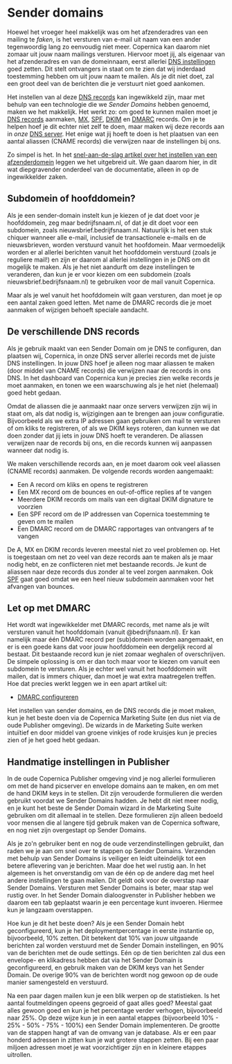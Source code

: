 # Sender domains

Hoewel het vroeger heel makkelijk was om het afzenderadres van een mailing te
*faken*, is het versturen van e-mail uit naam van een ander tegenwoordig lang
zo eenvoudig niet meer. Copernica kan daarom niet zomaar uit jouw naam mailings
versturen. Hiervoor moet jij, als eigenaar van het afzenderadres en van de domeinnaam, 
eerst allerlei [DNS instellingen](./dns/md) goed zetten. Dit stelt ontvangers in 
staat om te zien dat wij inderdaad toestemming hebben om uit jouw naam te mailen. 
Als je dit niet doet, zal een groot deel van de berichten die je verstuurt niet 
goed aankomen.

Het instellen van al deze [DNS records](./dns.md) kan ingewikkeld zijn, maar met 
behulp van een technologie die we *Sender Domains* hebben genoemd, maken we het 
makkelijk. Het werkt zo: om goed te kunnen mailen moet je [DNS records](./dns.md) 
aanmaken, [MX](./mx.md), [SPF](./spf.md), [DKIM](./dkim.md) en [DMARC](./dmarc.md) 
records. Om je te helpen hoef je dit echter niet zelf te doen, maar maken wij deze 
records aan in *onze* [DNS server](./dns.md). Het enige wat jij hoeft te doen is 
het plaatsen van een aantal aliassen (CNAME records) die verwijzen naar de instellingen bij ons.

Zo simpel is het. In het 
[snel-aan-de-slag artikel over het instellen van een afzenderdomein](./quick-sender-domain-guide.md)
leggen we het uitgebreid uit. We gaan daarom hier, in dit wat diepgravender
onderdeel van de documentatie, alleen in op de ingewikkelder zaken.


## Subdomein of hoofddomein?

Als je een sender-domain instelt kun je kiezen of je dat doet voor je hoofddomein,
zeg maar bedrijfsnaam.nl, of dat je dit doet voor een subdomein, zoals
nieuwsbrief.bedrijfsnaam.nl. Natuurlijk is het een stuk chiquer wanneer alle
e-mail, inclusief de transactionele e-mails en de nieuwsbrieven, worden verstuurd
vanuit het hoofdomein. Maar vermoedelijk worden er al allerlei berichten vanuit
het hoofddomein verstuurd (zoals je reguliere mail!) en zijn er daarom al allerlei 
instellingen in je DNS om dit mogelijk te maken. Als je het niet aandurft om
deze instellingen te veranderen, dan kun je er voor kiezen om een subdomein 
(zoals nieuwsbrief.bedrijfsnaam.nl) te gebruiken voor de mail vanuit Copernica.

Maar als je wel vanuit het hoofddomein wilt gaan versturen, dan moet je op een
aantal zaken goed letten. Met name de DMARC records die je moet aanmaken of 
wijzigen behoeft speciale aandacht.


## De verschillende DNS records

Als je gebruik maakt van een Sender Domain om je DNS te configuren, dan plaatsen wij,
Copernica, in onze DNS server allerlei records met de juiste DNS instellingen. In
jouw DNS hoef je alleen nog maar aliassen te maken (door middel van CNAME records)
die verwijzen naar de records in ons DNS. In het dashboard van Copernica kun je 
precies zien welke records je moet aanmaken, en tonen we een waarschuwing als je
het niet (helemaal) goed hebt gedaan.

Omdat de aliassen die je aanmaakt naar onze servers verwijzen zijn wij in staat 
om, als dat nodig is, wijzigingen aan te brengen aan jouw configuratie. Bijvoorbeeld 
als we extra IP adressen gaan gebruiken om mail te versturen of om kliks te 
registreren, of als we DKIM keys roteren, dan kunnen we dat doen zonder dat jij
iets in jouw DNS hoeft te veranderen. De aliassen verwijzen naar de records bij 
ons, en die records kunnen wij aanpassen wanneer dat nodig is.

We maken verschillende records aan, en je moet daarom ook veel aliassen (CNAME 
records) aanmaken. De volgende records worden aangemaakt:

* Een A record om kliks en opens te registreren
* Een MX record om de bounces en out-of-office replies af te vangen
* Meerdere DKIM records om mails van een digitaal DKIM dignature te voorzien
* Een SPF record om de IP addressen van Copernica toestemming te geven om te mailen
* Een DMARC record om de DMARC rapportages van ontvangers af te vangen

De A, MX en DKIM records leveren meestal niet zo veel problemen op. Het is
toegestaan om net zo veel van deze records aan te maken als je maar nodig hebt,
en ze conflicteren niet met bestaande records. Je kunt de aliassen naar deze
records dus zonder al te veel zorgen aanmaken. Ook [SPF](./spf.md) gaat goed 
omdat we een heel nieuw subdomein aanmaken voor het afvangen van bounces.


## Let op met DMARC

Het wordt wat ingewikkelder met DMARC records, met name als je wilt versturen 
vanuit het hoofddomain (vanuit @bedrijfsnaam.nl). Er kan namelijk maar één DMARC 
record per (sub)domein worden aangemaakt, en er is een goede kans dat voor jouw 
hoofddomein een dergelijk record al bestaat. Dit bestaande record kun je niet 
zomaar weghalen of overschrijven. De simpele oplossing is om er dan toch maar 
voor te kiezen om vanuit een subdomein te versturen. Als je echter wel vanuit 
het hoofddomein wilt mailen, dat is immers chiquer, dan moet je wat extra 
maatregelen treffen. Hoe dat precies werkt leggen we in een apart artikel uit:

* [DMARC configureren](./dmarc.md)

Het instellen van sender domains, en de DNS records die je moet maken, kun
je het beste doen via de Copernica Marketing Suite (en dus niet via de oude
Publisher omgeving). De wizards in de Marketing Suite werken intuïtief en door
middel van groene vinkjes of rode kruisjes kun je precies zien of je het goed
hebt gedaan.


## Handmatige instellingen in Publisher

In de oude Copernica Publisher omgeving vind je nog allerlei formulieren om met
de hand picserver en envelope domains aan te maken, en om met de hand DKIM keys
in te stellen. Dit zijn verouderde formulieren die werden gebruikt voordat we 
Sender Domains hadden. Je hebt dit niet meer nodig, en je kunt het beste de 
Sender Domain wizard in de Marketing Suite gebruiken om dit allemaal in te 
stellen. Deze formulieren zijn alleen bedoeld voor mensen die al langere tijd
gebruik maken van de Copernica software, en nog niet zijn overgestapt op
Sender Domains.

Als je zo'n gebruiker bent en nog de oude verzendinstellingen gebruikt, dan raden 
we je aan om snel over te stappen op Sender Domains. Verzenden met behulp van 
Sender Domains is veiliger en leidt uiteindelijk tot een betere aflevering van 
je berichten. Maar doe het wel rustig aan. In het algemeen is het onverstandig
om van de één op de andere dag met heel andere instellingen te gaan mailen. Dit 
geldt ook voor de overstap naar Sender Domains. Versturen met Sender Domains is 
beter, maar stap wel rustig over. In het Sender Domain dialoogvenster in Publisher
hebben we daarom een tab geplaatst waarin je een percentage kunt invoeren. Hiermee
kun je langzaam overstappen.

Hoe kun je dit het beste doen? Als je een Sender Domain hebt geconfigureerd, kun
je het deploymentpercentage in eerste instantie op, bijvoorbeeld, 10% zetten. Dit
betekent dat 10% van jouw uitgaande berichten zal worden verstuurd met de Sender
Domain instellingen, en 90% van de berichten met de oude settings. Eén op de tien
berichten zal dus een envelope- en klikadress hebben dat via het Sender Domain is
geconfigureerd, en gebruik maken van de DKIM keys van het Sender Domain. De overige
90% van de berichten wordt nog gewoon op de oude manier samengesteld en verstuurd.

Na een paar dagen mailen kun je een blik werpen op de statistieken. Is het aantal 
foutmeldingen opeens gegroeid of gaat alles goed? Meestal gaat alles gewoon goed en 
kun je het percentage verder verhogen, bijvoorbeeld naar 25%. Op deze wijze kun
je in een aantal etappes (bijvoorbeeld 10% - 25% - 50% - 75% - 100%) een Sender
Domain implementeren. De grootte van de stappen hangt af van de omvang van je 
database. Als er een paar honderd adressen in zitten kun je wat grotere
stappen zetten. Bij een paar miljoen adressen moet je wat voorzichtiger zijn en
in kleinere etappes uitrollen.

